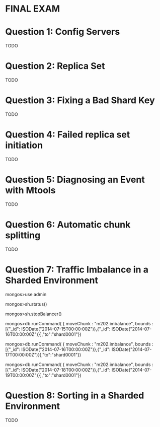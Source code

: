 # FINAL EXAM

# Question 1: Config Servers 
TODO
# Question 2: Replica Set
TODO
# Question 3: Fixing a Bad Shard Key
TODO
# Question 4: Failed replica set initiation
TODO
# Question 5: Diagnosing an Event with Mtools
TODO
# Question 6: Automatic chunk splitting
TODO
# Question 7: Traffic Imbalance in a Sharded Environment

mongos>use admin

mongos>sh.status()

mongos>sh.stopBalancer()

mongos>db.runCommand( { moveChunk : "m202.imbalance", bounds : [{"_id": ISODate("2014-07-15T00:00:00Z")},{"_id": ISODate("2014-07-16T00:00:00Z")}],"to":"shard0001"})

mongos>db.runCommand( { moveChunk : "m202.imbalance", bounds : [{"_id": ISODate("2014-07-16T00:00:00Z")},{"_id": ISODate("2014-07-17T00:00:00Z")}],"to":"shard0001"})

mongos>db.runCommand( { moveChunk : "m202.imbalance", bounds : [{"_id": ISODate("2014-07-18T00:00:00Z")},{"_id": ISODate("2014-07-19T00:00:00Z")}],"to":"shard0001"})

# Question 8: Sorting in a Sharded Environment
TODO
